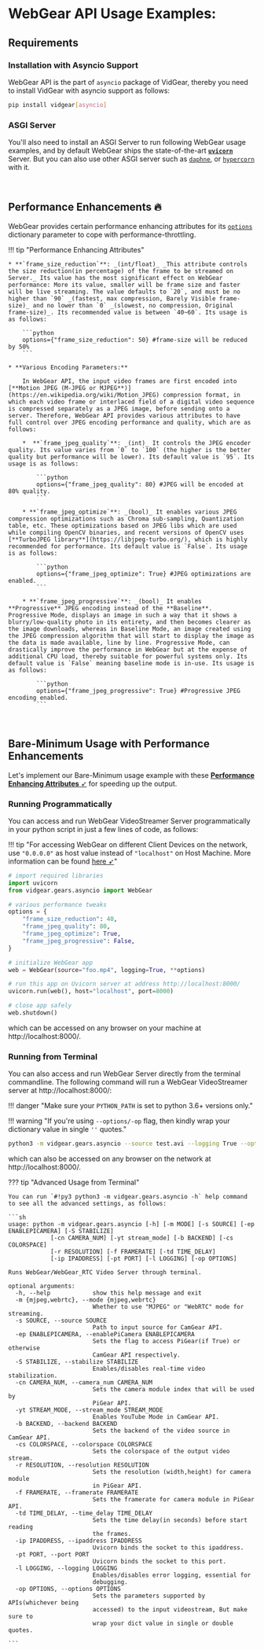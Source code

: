 <!--
===============================================
vidgear library source-code is deployed under the Apache 2.0 License:

Copyright (c) 2019-2020 Abhishek Thakur(@abhiTronix) <abhi.una12@gmail.com>

Licensed under the Apache License, Version 2.0 (the "License");
you may not use this file except in compliance with the License.
You may obtain a copy of the License at

   http://www.apache.org/licenses/LICENSE-2.0

Unless required by applicable law or agreed to in writing, software
distributed under the License is distributed on an "AS IS" BASIS,
WITHOUT WARRANTIES OR CONDITIONS OF ANY KIND, either express or implied.
See the License for the specific language governing permissions and
limitations under the License.
===============================================
-->

# WebGear API Usage Examples:

## Requirements

### Installation with Asyncio Support


WebGear API is the part of `asyncio` package of VidGear, thereby you need to install VidGear with asyncio support as follows:

  ```sh
  pip install vidgear[asyncio]
  ```


### ASGI Server

You'll also need to install an ASGI Server to run following WebGear usage examples, and by default WebGear ships the state-of-the-art [**`uvicorn`**](http://www.uvicorn.org/) Server. But you can also use other ASGI server such as [`daphne`](https://github.com/django/daphne/), or [`hypercorn`](https://pgjones.gitlab.io/hypercorn/) with it.


&thinsp;


## Performance Enhancements :fire:

WebGear provides certain performance enhancing attributes for its [`options`](../params/#options) dictionary parameter to cope with performance-throttling.

!!! tip "Performance Enhancing Attributes"

    * **`frame_size_reduction`**: _(int/float)_ _This attribute controls the size reduction(in percentage) of the frame to be streamed on Server._ Its value has the most significant effect on WebGear performance: More its value, smaller will be frame size and faster will be live streaming. The value defaults to `20`, and must be no higher than `90` _(fastest, max compression, Barely Visible frame-size)_ and no lower than `0` _(slowest, no compression, Original frame-size)_. Its recommended value is between `40~60`. Its usage is as follows:

        ```python
        options={"frame_size_reduction": 50} #frame-size will be reduced by 50%
        ```
     
    * **Various Encoding Parameters:**

        In WebGear API, the input video frames are first encoded into [**Motion JPEG (M-JPEG or MJPEG**)](https://en.wikipedia.org/wiki/Motion_JPEG) compression format, in which each video frame or interlaced field of a digital video sequence is compressed separately as a JPEG image, before sending onto a server. Therefore, WebGear API provides various attributes to have full control over JPEG encoding performance and quality, which are as follows:

        *  **`frame_jpeg_quality`**: _(int)_ It controls the JPEG encoder quality. Its value varies from `0` to `100` (the higher is the better quality but performance will be lower). Its default value is `95`. Its usage is as follows:

            ```python
            options={"frame_jpeg_quality": 80} #JPEG will be encoded at 80% quality.
            ```

        * **`frame_jpeg_optimize`**: _(bool)_ It enables various JPEG compression optimizations such as Chroma sub-sampling, Quantization table, etc. These optimizations based on JPEG libs which are used while compiling OpenCV binaries, and recent versions of OpenCV uses [**TurboJPEG library**](https://libjpeg-turbo.org/), which is highly recommended for performance. Its default value is `False`. Its usage is as follows:

            ```python
            options={"frame_jpeg_optimize": True} #JPEG optimizations are enabled.
            ```

        * **`frame_jpeg_progressive`**: _(bool)_ It enables **Progressive** JPEG encoding instead of the **Baseline**.   Progressive Mode, displays an image in such a way that it shows a blurry/low-quality photo in its entirety, and then becomes clearer as the image downloads, whereas in Baseline Mode, an image created using the JPEG compression algorithm that will start to display the image as the data is made available, line by line. Progressive Mode, can drastically improve the performance in WebGear but at the expense of additional CPU load, thereby suitable for powerful systems only. Its default value is `False` meaning baseline mode is in-use. Its usage is as follows:

            ```python
            options={"frame_jpeg_progressive": True} #Progressive JPEG encoding enabled.
            ```

&nbsp; 


## Bare-Minimum Usage with Performance Enhancements

Let's implement our Bare-Minimum usage example with these [**Performance Enhancing Attributes** ➶](#performance-enhancements) for speeding up the output.

### Running Programmatically

You can access and run WebGear VideoStreamer Server programmatically in your python script in just a few lines of code, as follows:

!!! tip "For accessing WebGear on different Client Devices on the network, use `"0.0.0.0"` as host value instead of `"localhost"` on Host Machine. More information can be found [here ➶](../../../help/webgear_faqs/#is-it-possible-to-stream-on-a-different-device-on-the-network-with-webgear)"


```python
# import required libraries
import uvicorn
from vidgear.gears.asyncio import WebGear

# various performance tweaks
options = {
    "frame_size_reduction": 40,
    "frame_jpeg_quality": 80,
    "frame_jpeg_optimize": True,
    "frame_jpeg_progressive": False,
}

# initialize WebGear app
web = WebGear(source="foo.mp4", logging=True, **options)

# run this app on Uvicorn server at address http://localhost:8000/
uvicorn.run(web(), host="localhost", port=8000)

# close app safely
web.shutdown()
```

which can be accessed on any browser on your machine at http://localhost:8000/.


### Running from Terminal

You can also access and run WebGear Server directly from the terminal commandline. The following command will run a WebGear VideoStreamer server at http://localhost:8000/:

!!! danger "Make sure your `PYTHON_PATH` is set to python 3.6+ versions only."

!!! warning "If you're using `--options/-op` flag, then kindly wrap your dictionary value in single `''` quotes."

```sh
python3 -m vidgear.gears.asyncio --source test.avi --logging True --options '{"frame_size_reduction": 50, "frame_jpeg_quality": 80, "frame_jpeg_optimize": True, "frame_jpeg_progressive": False}'
```

which can also be accessed on any browser on the network at http://localhost:8000/.


??? tip "Advanced Usage from Terminal"

    You can run `#!py3 python3 -m vidgear.gears.asyncio -h` help command to see all the advanced settings, as follows:

    ```sh
    usage: python -m vidgear.gears.asyncio [-h] [-m MODE] [-s SOURCE] [-ep ENABLEPICAMERA] [-S STABILIZE]
                [-cn CAMERA_NUM] [-yt stream_mode] [-b BACKEND] [-cs COLORSPACE]
                [-r RESOLUTION] [-f FRAMERATE] [-td TIME_DELAY]
                [-ip IPADDRESS] [-pt PORT] [-l LOGGING] [-op OPTIONS]

    Runs WebGear/WebGear_RTC Video Server through terminal.

    optional arguments:
      -h, --help            show this help message and exit
      -m {mjpeg,webrtc}, --mode {mjpeg,webrtc}
                            Whether to use "MJPEG" or "WebRTC" mode for streaming.
      -s SOURCE, --source SOURCE
                            Path to input source for CamGear API.
      -ep ENABLEPICAMERA, --enablePiCamera ENABLEPICAMERA
                            Sets the flag to access PiGear(if True) or otherwise
                            CamGear API respectively.
      -S STABILIZE, --stabilize STABILIZE
                            Enables/disables real-time video stabilization.
      -cn CAMERA_NUM, --camera_num CAMERA_NUM
                            Sets the camera module index that will be used by
                            PiGear API.
      -yt STREAM_MODE, --stream_mode STREAM_MODE
                            Enables YouTube Mode in CamGear API.
      -b BACKEND, --backend BACKEND
                            Sets the backend of the video source in CamGear API.
      -cs COLORSPACE, --colorspace COLORSPACE
                            Sets the colorspace of the output video stream.
      -r RESOLUTION, --resolution RESOLUTION
                            Sets the resolution (width,height) for camera module
                            in PiGear API.
      -f FRAMERATE, --framerate FRAMERATE
                            Sets the framerate for camera module in PiGear API.
      -td TIME_DELAY, --time_delay TIME_DELAY
                            Sets the time delay(in seconds) before start reading
                            the frames.
      -ip IPADDRESS, --ipaddress IPADDRESS
                            Uvicorn binds the socket to this ipaddress.
      -pt PORT, --port PORT
                            Uvicorn binds the socket to this port.
      -l LOGGING, --logging LOGGING
                            Enables/disables error logging, essential for
                            debugging.
      -op OPTIONS, --options OPTIONS
                            Sets the parameters supported by APIs(whichever being
                            accessed) to the input videostream, But make sure to
                            wrap your dict value in single or double quotes.

    ```

&nbsp; 